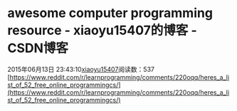 # awesome  computer programming resource - xiaoyu15407的博客 - CSDN博客
2015年06月13日 23:43:10[xiaoyu15407](https://me.csdn.net/xiaoyu15407)阅读数：537
[https://www.reddit.com/r/learnprogramming/comments/220oqq/heres_a_list_of_52_free_online_programmingcs/](https://www.reddit.com/r/learnprogramming/comments/220oqq/heres_a_list_of_52_free_online_programmingcs/)

